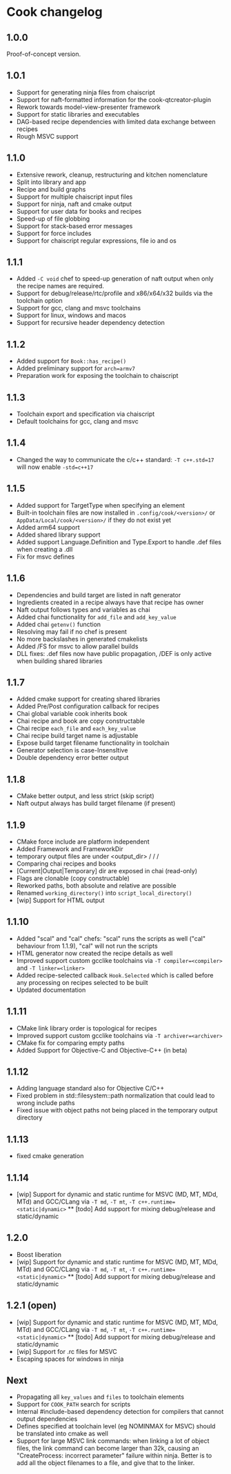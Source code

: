 Cook changelog
==============

## 1.0.0

Proof-of-concept version.

## 1.0.1

* Support for generating ninja files from chaiscript
* Support for naft-formatted information for the cook-qtcreator-plugin
* Rework towards model-view-presenter framework
* Support for static libraries and executables
* DAG-based recipe dependencies with limited data exchange between recipes
* Rough MSVC support

## 1.1.0

* Extensive rework, cleanup, restructuring and kitchen nomenclature
* Split into library and app
* Recipe and build graphs
* Support for multiple chaiscript input files
* Support for ninja, naft and cmake output
* Support for user data for books and recipes
* Speed-up of file globbing
* Support for stack-based error messages
* Support for force includes
* Support for chaiscript regular expressions, file io and os

## 1.1.1

* Added `-C void` chef to speed-up generation of naft output when only the recipe names are required.
* Support for debug/release/rtc/profile and x86/x64/x32 builds via the toolchain option
* Support for gcc, clang and msvc toolchains
* Support for linux, windows and macos
* Support for recursive header dependency detection

## 1.1.2

* Added support for `Book::has_recipe()`
* Added preliminary support for `arch=armv7`
* Preparation work for exposing the toolchain to chaiscript

## 1.1.3

* Toolchain export and specification via chaiscript
* Default toolchains for gcc, clang and msvc

## 1.1.4

* Changed the way to communicate the c/c++ standard: `-T c++.std=17` will now enable `-std=c++17`

## 1.1.5

* Added support for TargetType when specifying an element
* Built-in toolchain files are now installed in `.config/cook/<version>/` or `AppData/Local/cook/<version>/` if they do not exist yet
* Added arm64 support
* Added shared library support
* Added support Language.Definition and Type.Export to handle .def files when creating a .dll
* Fix for msvc defines

## 1.1.6

* Dependencies and build target are listed in naft generator
* Ingredients created in a recipe always have that recipe has owner
* Naft output follows types and variables as chai
* Added chai functionality for `add_file` and `add_key_value`
* Added chai `getenv()` function
* Resolving may fail if no chef is present
* No more backslashes in generated cmakelists
* Added /FS for msvc to allow parallel builds
* DLL fixes: .def files now have public propagation, /DEF is only active when building shared libraries

## 1.1.7

* Added cmake support for creating shared libraries
* Added Pre/Post configuration callback for recipes
* Chai global variable cook inherits book
* Chai recipe and book are copy constructable
* Chai recipe `each_file` and `each_key_value`
* Chai recipe build target name is adjustable
* Expose build target filename functionality in toolchain
* Generator selection is case-InsensItive
* Double dependency error better output 

## 1.1.8

* CMake better output, and less strict (skip script)
* Naft output always has build target filename (if present)

## 1.1.9

* CMake force include are platform independent
* Added Framework and FrameworkDir
* temporary output files are under <output_dir> / <recipe> / <md5 of dir> / <rel>
* Comparing chai recipes and books
* [Current|Output|Temporary] dir are exposed in chai (read-only)
* Flags are clonable (copy constructable)
* Reworked paths, both absolute and relative are possible
* Renamed `working_directory()` into `script_local_directory()`
* [wip] Support for HTML output

## 1.1.10

* Added "scal" and "cal" chefs: "scal" runs the scripts as well ("cal" behaviour from 1.1.9), "cal" will not run the scripts
* HTML generator now created the recipe details as well
* Improved support custom gcclike toolchains via `-T compiler=<compiler>` and `-T linker=<linker>`
* Added recipe-selected callback `Hook.Selected` which is called before any processing on recipes selected to be built
* Updated documentation

## 1.1.11

* CMake link library order is topological for recipes
* Improved support custom gcclike toolchains via `-T archiver=<archiver>`
* CMake fix for comparing empty paths
* Added Support for Objective-C and Objective-C++ (in beta)

## 1.1.12

* Adding language standard also for Objective C/C++
* Fixed problem in std::filesystem::path normalization that could lead to wrong include paths
* Fixed issue with object paths not being placed in the temporary output directory

## 1.1.13

* fixed cmake generation

## 1.1.14

* [wip] Support for dynamic and static runtime for MSVC (MD, MT, MDd, MTd) and GCC/CLang via `-T md`, `-T mt`, `-T c++.runtime=<static|dynamic>`
** [todo] Add support for mixing debug/release and static/dynamic

## 1.2.0

* Boost liberation
* [wip] Support for dynamic and static runtime for MSVC (MD, MT, MDd, MTd) and GCC/CLang via `-T md`, `-T mt`, `-T c++.runtime=<static|dynamic>`
** [todo] Add support for mixing debug/release and static/dynamic

## 1.2.1 (open)

* [wip] Support for dynamic and static runtime for MSVC (MD, MT, MDd, MTd) and GCC/CLang via `-T md`, `-T mt`, `-T c++.runtime=<static|dynamic>`
** [todo] Add support for mixing debug/release and static/dynamic
* [wip] Support for .rc files for MSVC
* Escaping spaces for windows in ninja

## Next

* Propagating all `key_values` and `files` to toolchain elements
* Support for `COOK_PATH` search for scripts
* Internal #include-based dependency detection for compilers that cannot output dependencies
* Defines specified at toolchain level (eg NOMINMAX for MSVC) should be translated into cmake as well
* Support for large MSVC link commands: when linking a lot of object files, the link command can become larger than 32k, causing an "CreateProcess: incorrect parameter" failure within ninja. Better is to add all the object filenames to a file, and give that to the linker.
